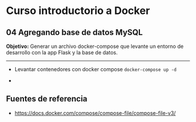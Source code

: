 # Curso introductorio a Docker

## 04 Agregando base de datos MySQL

**Objetivo:** Generar un archivo docker-compose que levante un entorno de desarrollo con la app Flask y la base de datos.

---

- Levantar contenedores con docker compose
  `docker-compose up -d`

- 

## Fuentes de referencia

- https://docs.docker.com/compose/compose-file/compose-file-v3/